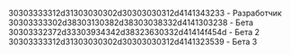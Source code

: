 30303333312d31303030302d30303030312d4141343233 - Разработчик
30303333302d38303130382d38303038332d4141303238 - Бета
30303332372d33303934342d38323630332d41414f454d - Бета 2
30303333312d31303030302d30303030312d4141323539 - Бета 3
